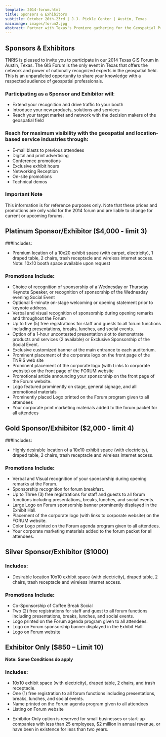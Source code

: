 ```yaml
---
template: 2014-forum.html
title: Sponsors & Exhibitors
subtitle: October 20th-23rd | J.J. Pickle Center | Austin, Texas
mainimage: images/forum2.jpg
abstract: Partner with Texas's Premiere gathering for the Geospatial Professionals to reach your customers and your community.
---
```


## Sponsors & Exhibitors

<p class="emphasize">TNRIS is pleased to invite you to participate in our 2014 Texas GIS Forum in Austin, Texas. The GIS Forum is the only event in Texas that offers the network and power of nationally recognized experts in the geospatial field. This is an unparalleled opportunity to share your knowledge with a respected audience of geospatial professionals.</p>

### Participating as a Sponsor and Exhibitor will:

- Extend your recognition and drive traffic to your booth
- Introduce your new products, solutions and services
- Reach your target market and network with the decision makers of the geospatial field

### Reach for maximum visibility with the geospatial and location-based service industries through:

- E-mail blasts to previous attendees
- Digital and print advertising
- Conference promotions
- Exclusive exhibit hours
- Networking Reception
- On-site promotions
- Technical demos

<div class="panel panel-danger">
	<div class="panel-heading">
		<h3 class="panel-title">Important Note</h3>
	</div>
	<div class="panel-body">
		This information is for reference purposes only. Note that these prices and promotions are only valid for the 2014 forum and are liable to change for current or upcoming forums.
	</div>
</div>

## Platinum Sponsor/Exhibitor ($4,000 - limit 3)

###Includes:

- Premium location of a 10x20 exhibit space (with carpet, electricity), 1 draped table, 2 chairs, trash receptacle and wireless internet access. Note: 10x10 booth space available upon request

### Promotions Include:

-  Choice of recognition of sponsorship of a Wednesday or Thursday Keynote Speaker, or recognition of sponsorship of the Wednesday evening Social Event
- Optional 5-minute on-stage welcoming or opening statement prior to keynote address.
- Verbal and visual recognition of sponsorship during opening remarks and throughout the Forum
- Up to five (5) free registrations for staff and guests to all forum functions including presentations, breaks, lunches, and social events.
- Option of a 1-hour uncontested presentation slot to demonstrate products and services (2 available) or Exclusive Sponsorship of the Social Event.
- Exclusive customized banner at the main entrance to each auditorium.
- Prominent placement of the corporate logo on the front page of the TNRIS web site
- Prominent placement of the corporate logo (with Links to corporate website) on the front page of the FORUM website
- Promotional article announcing your sponsorship on the front page of the Forum website.
- Logo featured prominently on stage, general signage, and all promotional materials
- Prominently placed Logo printed on the Forum program given to all attendees
- Your corporate print marketing materials added to the forum packet for all attendees

## Gold Sponsor/Exhibitor ($2,000 - limit 4)
###Includes:

- Highly desirable location of a 10x10 exhibit space (with electricity), draped table, 2 chairs, trash receptacle and wireless internet access.

### Promotions Include:

- Verbal and Visual recognition of your sponsorship during opening remarks at the Forum.
- Sponsorship recognition for forum breakfast.
- Up to Three (3) free registrations for staff and guests to all forum functions including presentations, breaks, lunches, and social events.
- Large Logo on Forum sponsorship banner prominently displayed in the Exhibit Hall.
- Placement of the corporate logo (with links to corporate website) on the FORUM website.
- Color Logo printed on the Forum agenda program given to all attendees.
- Your corporate marketing materials added to the forum packet for all attendees.

## Silver Sponsor/Exhibitor ($1000)
### Includes:

- Desirable location 10x10 exhibit space (with electricity), draped table, 2 chairs, trash receptacle and wireless internet access.

### Promotions Include:

- Co-Sponsorship of Coffee Break Social
- Two (2) free registrations for staff and guest to all forum functions including presentations, breaks, lunches, and social events.
- Logo printed on the Forum agenda program given to all attendees.
- Logo on Forum sponsorship banner displayed in the Exhibit Hall.
- Logo on Forum website

## Exhibitor Only ($850 – Limit 10)

**Note: Some Conditions do apply**

### Includes:

- 10x10 exhibit space (with electricity), draped table, 2 chairs, and trash receptacle.
- One (1) free registration to all forum functions including presentations, breaks, lunches, and social events.
- Name printed on the Forum agenda program given to all attendees
- Listing on Forum website

* Exhibitor Only option is reserved for small businesses or start-up companies with less than 25 employees, $2 million in annual revenue, or have been in existence for less than two years.